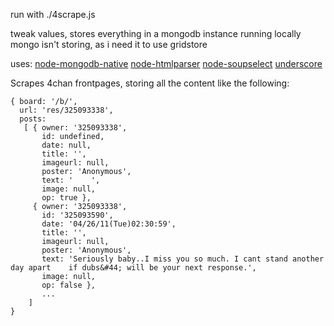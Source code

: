run with ./4scrape.js

tweak values, stores everything in a mongodb instance running locally
mongo isn't storing, as i need it to use gridstore

uses:
  [node-mongodb-native](https://github.com/christkv/node-mongodb-native)
  [node-htmlparser](https://github.com/tautologistics/node-htmlparser)
  [node-soupselect](https://github.com/harryf/node-soupselect)
  [underscore](http://documentcloud.github.com/underscore/)

Scrapes 4chan frontpages, storing all the content like the following:


    { board: '/b/',
      url: 'res/325093338',
      posts: 
       [ { owner: '325093338',
           id: undefined,
           date: null,
           title: '',
           imageurl: null,
           poster: 'Anonymous',
           text: '    ',
           image: null,
           op: true },
         { owner: '325093338',
           id: '325093590',
           date: '04/26/11(Tue)02:30:59',
           title: '',
           imageurl: null,
           poster: 'Anonymous',
           text: 'Seriously baby..I miss you so much. I cant stand another day apart    if dubs&#44; will be your next response.',
           image: null,
           op: false },
           ...
        ]
    }
